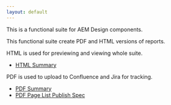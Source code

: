 ```yaml
---
layout: default
---
```


This is a functional suite for AEM Design components.

This functional suite create PDF and HTML versions of reports.

HTML is used for previewing and viewing whole suite.

* [HTML Summary](/aemdesign-aem-support/generated-docs/html/summary.html)

PDF is used to upload to Confluence and Jira for tracking.

* [PDF Summary](/aemdesign-aem-support/generated-docs/pdf/summary.pdf)
* [PDF Page List Publish Spec](/aemdesign-aem-support/generated-docs/pdf/specs.component.lists.pagelist.PageListPublishSpec.pdf)


